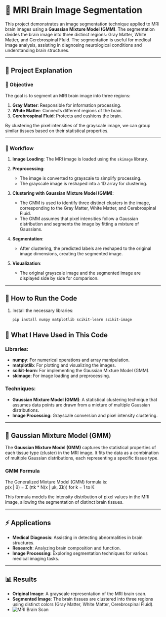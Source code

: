 # 🧠 MRI Brain Image Segmentation

This project demonstrates an image segmentation technique applied to MRI brain images using a **Gaussian Mixture Model (GMM)**. The segmentation divides the brain image into three distinct regions: Gray Matter, White Matter, and Cerebrospinal Fluid. The segmentation is useful for medical image analysis, assisting in diagnosing neurological conditions and understanding brain structures.

---
## 📝 Project Explanation

### 🎯 Objective
The goal is to segment an MRI brain image into three regions:
1. **Gray Matter**: Responsible for information processing.
2. **White Matter**: Connects different regions of the brain.
3. **Cerebrospinal Fluid**: Protects and cushions the brain.

By clustering the pixel intensities of the grayscale image, we can group similar tissues based on their statistical properties.

---

### 📂 Workflow
1. **Image Loading**:
   The MRI image is loaded using the `skimage` library.

2. **Preprocessing**:
   - The image is converted to grayscale to simplify processing.
   - The grayscale image is reshaped into a 1D array for clustering.

3. **Clustering with Gaussian Mixture Model (GMM)**:
   - The GMM is used to identify three distinct clusters in the image, corresponding to the Gray Matter, White Matter, and Cerebrospinal Fluid.
   - The GMM assumes that pixel intensities follow a Gaussian distribution and segments the image by fitting a mixture of Gaussians.

4. **Segmentation**:
   - After clustering, the predicted labels are reshaped to the original image dimensions, creating the segmented image.

5. **Visualization**:
   - The original grayscale image and the segmented image are displayed side by side for comparison.

---

## 🚀 How to Run the Code

1. Install the necessary libraries:
   ```bash
   pip install numpy matplotlib scikit-learn scikit-image

## 🔧 What I Have Used in This Code

### Libraries:
- **numpy**: For numerical operations and array manipulation.
- **matplotlib**: For plotting and visualizing the images.
- **scikit-learn**: For implementing the Gaussian Mixture Model (GMM).
- **skimage**: For image loading and preprocessing.

### Techniques:
- **Gaussian Mixture Model (GMM)**: A statistical clustering technique that assumes data points are drawn from a mixture of multiple Gaussian distributions.
- **Image Processing**: Grayscale conversion and pixel intensity clustering.

---

## 🧬 Gaussian Mixture Model (GMM)

The **Gaussian Mixture Model (GMM)** captures the statistical properties of each tissue type (cluster) in the MRI image. It fits the data as a combination of multiple Gaussian distributions, each representing a specific tissue type.

### GMM Formula

The Generalized Mixture Model (GMM) formula is:
<br>
p(x | θ) = Σ (πk * N(x | μk, Σk)) for k = 1 to K

This formula models the intensity distribution of pixel values in the MRI image, allowing the segmentation of distinct brain tissues.

---

## ⚡ Applications

- **Medical Diagnosis**: Assisting in detecting abnormalities in brain structures.
- **Research**: Analyzing brain composition and function.
- **Image Processing**: Exploring segmentation techniques for various medical imaging tasks.

---
## 📊 Results

- **Original Image**: A grayscale representation of the MRI brain scan.
- **Segmented Image**: The brain tissues are clustered into three regions using distinct colors (Gray Matter, White Matter, Cerebrospinal Fluid).
- ![MRI Brain Scan](MRI_Brain_GE_Healthcare.png "MRI Brain Image")

